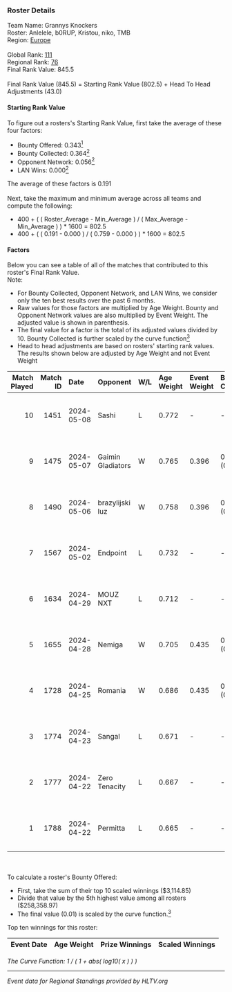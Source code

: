 ### Roster Details<br />
Team Name: Grannys Knockers<br />
Roster: Anlelele, b0RUP, Kristou, niko, TMB<br />
Region: [Europe]( ../standings_europe.md)<br />
<br />
Global Rank: [111](../standings_global.md)<br />
Regional Rank: [76]( ../standings_europe.md)<br />
Final Rank Value:  845.5<br />
<br />
Final Rank Value (845.5) = Starting Rank Value (802.5) + Head To Head Adjustments (43.0)<br />

#### Starting Rank Value<br />
To figure out a rosters's Starting Rank Value, first take the average of these four factors:<br />
- Bounty Offered: 0.343[<sup>1</sup>](#table2)
- Bounty Collected: 0.364[<sup>2</sup>](#table1)
- Opponent Network: 0.056[<sup>2</sup>](#table1)
- LAN Wins: 0.000[<sup>2</sup>](#table1)

The average of these factors is 0.191<br />
<br />
Next, take the maximum and minimum average across all teams and compute the following:<br />
- 400 + ( ( Roster_Average - Min_Average ) / ( Max_Average - Min_Average ) ) * 1600 = 802.5
- 400 + ( ( 0.191 - 0.000 ) / ( 0.759 - 0.000 ) ) * 1600 = 802.5


#### Factors<br />
Below you can see a table of all of the matches that contributed to this roster's Final Rank Value.<br />
Note:<br />

- For Bounty Collected, Opponent Network, and LAN Wins, we consider only the ten best results over the past 6 months.
- Raw values for those factors are multiplied by Age Weight. Bounty and Opponent Network values are also multiplied by Event Weight. The adjusted value is shown in parenthesis.
- The final value for a factor is the total of its adjusted values divided by 10. Bounty Collected is further scaled by the curve function[<sup>3</sup>](#curveFunction)
- Head to head adjustments are based on rosters' starting rank values. The results shown below are adjusted by Age Weight and not Event Weight
<span id="table1"></span><br />


| Match Played | Match ID | Date       | Opponent          | W/L | Age Weight | Event Weight | Bounty Collected | Opponent Network | LAN Wins  | H2H Adj. | Roster                              |
| -: | -: | :- | :- | :- | :- | :- | :- | :- | :- | -: | :- |
|           10 |     1451 | 2024-05-08 | Sashi             | L   | 0.772      | -            | -                | -                | -         |    -2.19 | Anlelele, b0RUP, Kristou, niko, TMB |
|            9 |     1475 | 2024-05-07 | Gaimin Gladiators | W   | 0.765      | 0.396        | 0.069 (0.021)    | 0.528 (0.160)    | 0 (0.000) |    20.61 | Anlelele, b0RUP, Kristou, niko, TMB |
|            8 |     1490 | 2024-05-06 | brazylijski luz   | W   | 0.758      | 0.396        | 0.011 (0.003)    | 0.281 (0.084)    | 0 (0.000) |    14.04 | Anlelele, b0RUP, Kristou, niko, TMB |
|            7 |     1567 | 2024-05-02 | Endpoint          | L   | 0.732      | -            | -                | -                | -         |    -7.27 | Anlelele, b0RUP, Kristou, niko, TMB |
|            6 |     1634 | 2024-04-29 | MOUZ NXT          | L   | 0.712      | -            | -                | -                | -         |    -4.08 | b0RUP, Kristou, niko, refrezh, TMB  |
|            5 |     1655 | 2024-04-28 | Nemiga            | W   | 0.705      | 0.435        | 0.498 (0.153)    | 0.678 (0.208)    | 0 (0.000) |    20.72 | b0RUP, Kristou, niko, refrezh, TMB  |
|            4 |     1728 | 2024-04-25 | Romania           | W   | 0.686      | 0.435        | 0.011 (0.003)    | 0.375 (0.112)    | 0 (0.000) |    12.82 | b0RUP, Kristou, niko, refrezh, TMB  |
|            3 |     1774 | 2024-04-23 | Sangal            | L   | 0.671      | -            | -                | -                | -         |    -2.76 | Anlelele, b0RUP, Kristou, niko, TMB |
|            2 |     1777 | 2024-04-22 | Zero Tenacity     | L   | 0.667      | -            | -                | -                | -         |    -3.57 | b0RUP, Kristou, niko, refrezh, TMB  |
|            1 |     1788 | 2024-04-22 | Permitta          | L   | 0.665      | -            | -                | -                | -         |    -5.33 | b0RUP, Kristou, niko, refrezh, TMB  |

<br />
<span id="table2"></span><br />
To calculate a roster's Bounty Offered:<br />

- First, take the sum of their top 10 scaled winnings ($3,114.85)
- Divide that value by the 5th highest value among all rosters ($258,358.97)
- The final value (0.01) is scaled by the curve function.[<sup>3</sup>](#curveFunction)

Top ten winnings for this roster:<br />

| Event Date | Age Weight | Prize Winnings | Scaled Winnings |
| :- | -: | :- | :- |


<span id="curveFunction"></span>_The Curve Function: 1 / ( 1 + abs( log10( x ) ) )_<br />

---
_Event data for Regional Standings provided by HLTV.org_<br />
